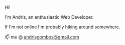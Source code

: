 Hi!

I'm Andris, an enthusiastic Web Developer.

If I'm not online I'm probably hiking around somewhere.

📫 me @ andrisgombos@gmail.com

<!---
andrisgombos/andrisgombos is a ✨ special ✨ repository because its `README.md` (this file) appears on your GitHub profile.
You can click the Preview link to take a look at your changes.
--->
